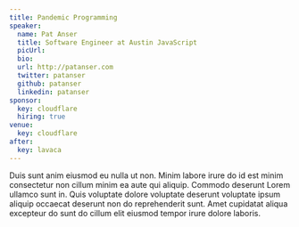 ```yaml
---
title: Pandemic Programming
speaker:
  name: Pat Anser
  title: Software Engineer at Austin JavaScript
  picUrl:
  bio:
  url: http://patanser.com
  twitter: patanser
  github: patanser
  linkedin: patanser
sponsor:
  key: cloudflare
  hiring: true
venue:
  key: cloudflare
after:
  key: lavaca
---
```


Duis sunt anim eiusmod eu nulla ut non. Minim labore irure do id est minim consectetur non cillum minim ea aute qui aliquip. Commodo deserunt Lorem ullamco sunt in. Quis voluptate dolore voluptate deserunt voluptate ipsum aliquip occaecat deserunt non do reprehenderit sunt. Amet cupidatat aliqua excepteur do sunt do cillum elit eiusmod tempor irure dolore laboris.
